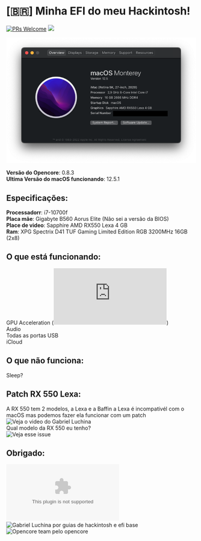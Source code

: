 # [🇧🇷] Minha EFI do meu Hackintosh!
[![PRs Welcome](https://img.shields.io/badge/PRs-welcome-brightgreen.svg?style=flat-square)](https://makeapullrequest.com) ![](https://camo.githubusercontent.com/67eb7c8b1ed6c9019f25d5ac1331577db2b42f15303a452aa91e94fc4565019a/68747470733a2f2f696d672e736869656c64732e696f2f7374617469632f76312e7376673f6c6162656c3d436f6e747269627574696f6e73266d6573736167653d57656c636f6d6526636f6c6f723d303035396233267374796c653d666c61742d737175617265)

![About](https://raw.githubusercontent.com/ina-lol/B560-Elite-Hackintosh-EFI/main/Images/Screen%20Shot%202022-07-26%20at%2023.44.13.png)

**Versão do Opencore**: 0.8.3<br>
**Ultima Versão do macOS funcionando**: 12.5.1

## Especificações:

**Processadorr**: i7-10700f<br>
**Placa mãe**: Gigabyte B560 Aorus Elite (Não sei a versão da BIOS)<br>
**Place de video**: Sapphire AMD RX550 Lexa 4 GB<br>
**Ram**: XPG Spectrix D41 TUF Gaming Limited Edition RGB 3200MHz 16GB (2x8)<br>

## O que está funcionando:

GPU Acceleration (![Veja: Patch RX 550 Lexa](https://github.com/ina-lol/B560-Elite-Hackintosh-EFI/blob/main/READMEPTBR.md#patch-rx-550-lexa))<br>
Audio<br>
Todas as portas USB<br>
iCloud<br>

## O que não funciona:

Sleep?

## Patch RX 550 Lexa:

A RX 550 tem 2 modelos, a Lexa e a Baffin a Lexa é incompativél com o macOS mas podemos fazer ela funcionar com um patch
![Veja o video do Gabriel Luchina](https://www.youtube.com/watch?v=mSnqjKFXbBg)<br>
Qual modelo da RX 550 eu tenho?<br> 
![Veja esse issue](https://github.com/dortania/bugtracker/issues/129)

## Obrigado:

![Apple pelo macOS](apple.com)<br>
![Gabriel Luchina por guias de hackintosh e efi base](https://www.youtube.com/watch?v=mSnqjKFXbBg)<br>
![Opencore team pelo opencore](https://dortania.github.io/getting-started/)<br>
